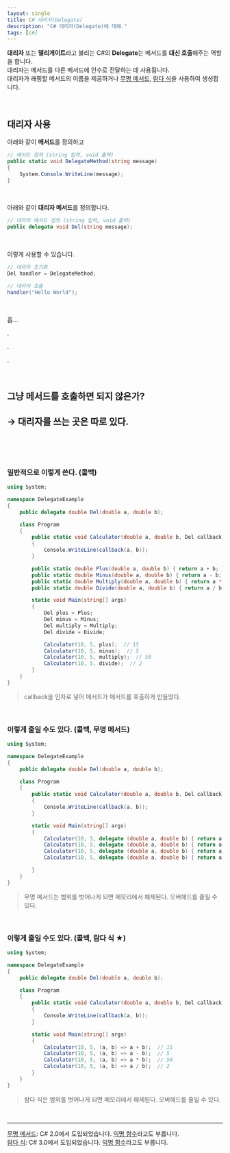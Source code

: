 ```yaml
---
layout: single
title: C# 대리자(Delegate)
description: "C# 대리자(Delegate)에 대해."
tags: [c#]
---
```


**대리자** 또는 **델리게이트**라고 불리는 C#의 **Delegate**는 메서드를 **대신 호출**해주는 역할을 합니다.<br>
대리자는 메서드를 다른 메서드에 인수로 전달하는 데 사용됩니다.<br>
대리자가 래핑할 메서드의 이름을 제공하거나 [무명 메서드](https://docs.microsoft.com/ko-kr/dotnet/csharp/programming-guide/statements-expressions-operators/anonymous-methods), [람다 식](https://docs.microsoft.com/ko-kr/dotnet/csharp/programming-guide/statements-expressions-operators/lambda-expressions)을 사용하여 생성합니다.

<br>

## 대리자 사용

아래와 같이 **메서드**를 정의하고

```csharp
// 메서드 정의 (string 입력, void 출력)
public static void DelegateMethod(string message)
{
    System.Console.WriteLine(message);
}
```

<br>

아래와 같이 **대리자 메서드**를 정의합니다.

```csharp
// 대리자 메서드 정의 (string 입력, void 출력)
public delegate void Del(string message);
```

<br>

이렇게 사용할 수 있습니다.

```csharp
// 대리자 초기화
Del handler = DelegateMethod;

// 대리자 호출
handler("Hello World");
```

<br>

흠...

.

.

.

<br>

## 그냥 메서드를 호출하면 되지 않은가?

## → 대리자를 쓰는 곳은 따로 있다.

<br>
<br>
<br>

### 일반적으로 이렇게 쓴다. (콜백)

```csharp
using System;

namespace DelegateExample
{
    public delegate double Del(double a, double b);

    class Program
    {
        public static void Calculator(double a, double b, Del callback)
        {
            Console.WriteLine(callback(a, b));
        }

        public static double Plus(double a, double b) { return a + b; }
        public static double Minus(double a, double b) { return a - b; }
        public static double Multiply(double a, double b) { return a * b; }
        public static double Divide(double a, double b) { return a / b; }

        static void Main(string[] args)
        {
            Del plus = Plus;
            Del minus = Minus;
            Del multiply = Multiply;
            Del divide = Divide;

            Calculator(10, 5, plus);  // 15
            Calculator(10, 5, minus);  // 5
            Calculator(10, 5, multiply);  // 50
            Calculator(10, 5, divide);  // 2
        }
    }
}
```

> callback을 인자로 넣어 메서드가 메서드를 호출하게 만들었다.

<br>

### 이렇게 줄일 수도 있다. (콜백, 무명 메서드)

```csharp
using System;

namespace DelegateExample
{
    public delegate double Del(double a, double b);

    class Program
    {
        public static void Calculator(double a, double b, Del callback)
        {
            Console.WriteLine(callback(a, b));
        }

        static void Main(string[] args)
        {
            Calculator(10, 5, delegate (double a, double b) { return a + b; });  // 15
            Calculator(10, 5, delegate (double a, double b) { return a - b; });  // 5
            Calculator(10, 5, delegate (double a, double b) { return a * b; });  // 50
            Calculator(10, 5, delegate (double a, double b) { return a / b; });  // 2

        }
    }
}
```

> 무명 메서드는 범위를 벗어나게 되면 메모리에서 해제된다. 오버헤드를 줄일 수 있다.

<br>

### 이렇게 줄일 수도 있다. (콜백, 람다 식 ★)

```csharp
using System;

namespace DelegateExample
{
    public delegate double Del(double a, double b);

    class Program
    {
        public static void Calculator(double a, double b, Del callback)
        {
            Console.WriteLine(callback(a, b));
        }

        static void Main(string[] args)
        {
            Calculator(10, 5, (a, b) => a + b);  // 15
            Calculator(10, 5, (a, b) => a - b);  // 5
            Calculator(10, 5, (a, b) => a * b);  // 50
            Calculator(10, 5, (a, b) => a / b);  // 2
        }
    }
}
```

> 람다 식은 범위를 벗어나게 되면 메모리에서 해제된다. 오버헤드를 줄일 수 있다.

<br>

-----

[무명 메서드](https://docs.microsoft.com/ko-kr/dotnet/csharp/programming-guide/statements-expressions-operators/anonymous-methods): C# 2.0에서 도입되었습니다. [익명 함수](https://docs.microsoft.com/ko-kr/dotnet/csharp/programming-guide/statements-expressions-operators/anonymous-functions)라고도 부릅니다.<br>
[람다 식](https://docs.microsoft.com/ko-kr/dotnet/csharp/programming-guide/statements-expressions-operators/lambda-expressions): C# 3.0에서 도입되었습니다. [익명 함수](https://docs.microsoft.com/ko-kr/dotnet/csharp/programming-guide/statements-expressions-operators/anonymous-functions)라고도 부릅니다.<br>
